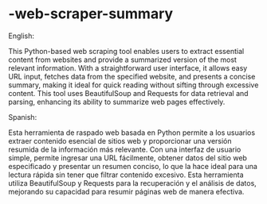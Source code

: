 # -web-scraper-summary

English:

This Python-based web scraping tool enables users to extract essential content from websites and provide a summarized version of the most relevant information. With a straightforward user interface, it allows easy URL input, fetches data from the specified website, and presents a concise summary, making it ideal for quick reading without sifting through excessive content. This tool uses BeautifulSoup and Requests for data retrieval and parsing, enhancing its ability to summarize web pages effectively.

Spanish:

Esta herramienta de raspado web basada en Python permite a los usuarios extraer contenido esencial de sitios web y proporcionar una versión resumida de la información más relevante. Con una interfaz de usuario simple, permite ingresar una URL fácilmente, obtener datos del sitio web especificado y presentar un resumen conciso, lo que la hace ideal para una lectura rápida sin tener que filtrar contenido excesivo. Esta herramienta utiliza BeautifulSoup y Requests para la recuperación y el análisis de datos, mejorando su capacidad para resumir páginas web de manera efectiva.
